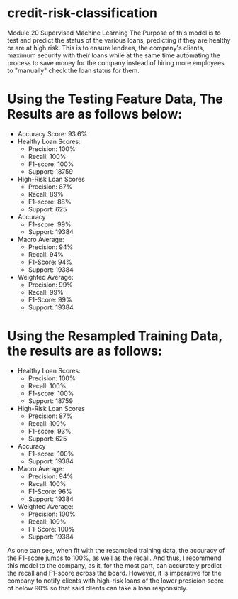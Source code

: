 # credit-risk-classification
Module 20 Supervised Machine Learning
The Purpose of this model is to test and predict the status of the various loans, predicting if they are healthy or are at high risk. This is to ensure lendees, the company's clients, maximum security with their loans while at the same time automating the process to save money for the company instead of hiring more employees to "manually" check the loan status for them.
# Using the Testing Feature Data, The Results are as follows below:
* Accuracy Score: 93.6%
* Healthy Loan Scores:
  * Precision: 100%
  * Recall: 100%
  * F1-score: 100%
  * Support: 18759
* High-Risk Loan Scores
  * Precision: 87%
  * Recall: 89%
  * F1-score: 88%
  * Support: 625
* Accuracy
  * F1-score: 99%
  * Support: 19384
* Macro Average:
  * Precision: 94%
  * Recall: 94%
  * F1-Score: 94%
  * Support: 19384
* Weighted Average:
  * Precision: 99%
  * Recall: 99%
  * F1-Score: 99%
  * Support: 19384
# Using the Resampled Training Data, the results are as follows:
* Healthy Loan Scores:
  * Precision: 100%
  * Recall: 100%
  * F1-score: 100%
  * Support: 18759
* High-Risk Loan Scores
  * Precision: 87%
  * Recall: 100%
  * F1-score: 93%
  * Support: 625
* Accuracy
  * F1-score: 100%
  * Support: 19384
* Macro Average:
  * Precision: 94%
  * Recall: 100%
  * F1-Score: 96%
  * Support: 19384
* Weighted Average:
  * Precision: 100%
  * Recall: 100%
  * F1-Score: 100%
  * Support: 19384

As one can see, when fit with the resampled training data, the accuracy of the F1-score jumps to 100%, as well as the recall. And thus, I recommend this model to the company, as it, for the most part, can accurately predict the recall and F1-score across the board. However, it is imperative for the company to notify clients with high-risk loans of the lower presicion score of below 90% so that said clients can take a loan responsibly. 
